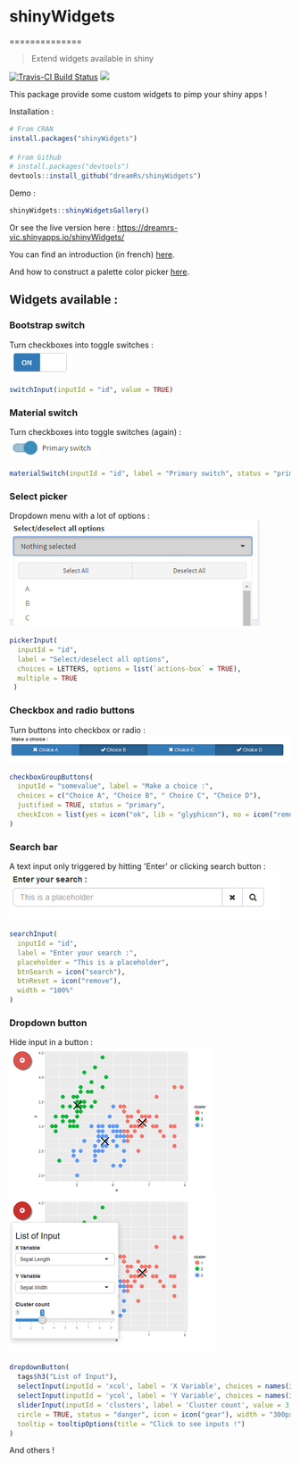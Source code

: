 # shinyWidgets
==============

> Extend widgets available in shiny

[![Travis-CI Build Status](https://travis-ci.org/dreamRs/shinyWidgets.svg?branch=master)](https://travis-ci.org/dreamRs/shinyWidgets)
[![](http://cranlogs.r-pkg.org/badges/grand-total/shinyWidgets)](http://cran.rstudio.com/web/packages/shinyWidgets/index.html)

This package provide some custom widgets to pimp your shiny apps !


Installation :
```r
# From CRAN
install.packages("shinyWidgets")

# From Github
# install.packages("devtools")
devtools::install_github("dreamRs/shinyWidgets")
```

Demo :
```r
shinyWidgets::shinyWidgetsGallery()
```

Or see the live version here : https://dreamrs-vic.shinyapps.io/shinyWidgets/

You can find an introduction (in french) [here](https://dreamrs.github.io/shinyWidgets/articles/intro_shinyWidgets_fr.html).

And how to construct a palette color picker [here](https://dreamrs.github.io/shinyWidgets/articles/palette_picker.html).


## Widgets available :

### Bootstrap switch

Turn checkboxes into toggle switches : <br>
![boostrap_switch](inst/images/boostrap_switch.png)

```r
switchInput(inputId = "id", value = TRUE)
```

### Material switch

Turn checkboxes into toggle switches (again) : <br>
![material_switch](inst/images/material_switch.png)

```r
materialSwitch(inputId = "id", label = "Primary switch", status = "primary", right = TRUE)
```



### Select picker

Dropdown menu with a lot of options : <br>
![picker_input](inst/images/picker_input.png)

```r
pickerInput(
  inputId = "id", 
  label = "Select/deselect all options", 
  choices = LETTERS, options = list(`actions-box` = TRUE), 
  multiple = TRUE
 )
```

### Checkbox and radio buttons

Turn buttons into checkbox or radio : <br>
![checkboxGroupButtons](inst/images/checkboxGroupButtons.png)

```r
checkboxGroupButtons(
  inputId = "somevalue", label = "Make a choice :", 
  choices = c("Choice A", "Choice B", " Choice C", "Choice D"), 
  justified = TRUE, status = "primary",
  checkIcon = list(yes = icon("ok", lib = "glyphicon"), no = icon("remove", lib = "glyphicon"))
)
```


### Search bar

A text input only triggered by hitting 'Enter' or clicking search button : <br>
![search_input](inst/images/search_input.png)

```r
searchInput(
  inputId = "id", 
  label = "Enter your search :", 
  placeholder = "This is a placeholder", 
  btnSearch = icon("search"), 
  btnReset = icon("remove"), 
  width = "100%"
)
```


### Dropdown button

Hide input in a button : <br>
![dropdown_off](inst/images/dropdown_btn_off.png)
![dropdown_on](inst/images/dropdown_btn_on.png)

```r
dropdownButton(
  tags$h3("List of Input"),
  selectInput(inputId = 'xcol', label = 'X Variable', choices = names(iris)),
  selectInput(inputId = 'ycol', label = 'Y Variable', choices = names(iris), selected = names(iris)[[2]]),
  sliderInput(inputId = 'clusters', label = 'Cluster count', value = 3, min = 1, max = 9),
  circle = TRUE, status = "danger", icon = icon("gear"), width = "300px",
  tooltip = tooltipOptions(title = "Click to see inputs !")
)
```


And others !

